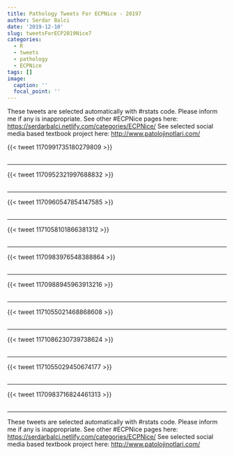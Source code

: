 ```yaml
---
title: Pathology Tweets For ECPNice - 20197
author: Serdar Balci
date: '2019-12-10'
slug: tweetsForECP2019Nice7
categories:
  - R
  - tweets
  - pathology
  - ECPNice
tags: []
image:
  caption: ''
  focal_point: ''
---
```



These tweets are selected automatically with #rstats code. Please inform me if any is inappropriate.
See other #ECPNice pages here: https://serdarbalci.netlify.com/categories/ECPNice/ 
See selected social media based textbook project here: http://www.patolojinotlari.com/

{{< tweet 1170991735180279809 >}}
<br>
<br>
<hr>
{{< tweet 1170952321997688832 >}}
<br>
<br>
<hr>
{{< tweet 1170960547854147585 >}}
<br>
<br>
<hr>
{{< tweet 1171058101866381312 >}}
<br>
<br>
<hr>
{{< tweet 1170983976548388864 >}}
<br>
<br>
<hr>
{{< tweet 1170988945963913216 >}}
<br>
<br>
<hr>
{{< tweet 1171055021468868608 >}}
<br>
<br>
<hr>
{{< tweet 1171086230739738624 >}}
<br>
<br>
<hr>
{{< tweet 1171055029450674177 >}}
<br>
<br>
<hr>
{{< tweet 1170983716824461313 >}}
<br>
<br>
<hr>


These tweets are selected automatically with #rstats code. Please inform me if any is inappropriate.
See other #ECPNice pages here: https://serdarbalci.netlify.com/categories/ECPNice/ 
See selected social media based textbook project here: http://www.patolojinotlari.com/
